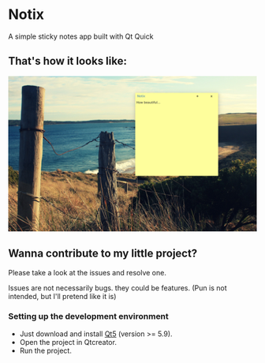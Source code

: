 # Notix
A simple sticky notes app built with Qt Quick

## That's how it looks like:
![Pretty Screenshot lol](screenshot.jpg)

## Wanna contribute to my little project?
Please take a look at the issues and resolve one.

Issues are not necessarily bugs. they could be features. (Pun is not intended, but I'll pretend like it is)

### Setting up the development environment
* Just download and install [Qt5](https://www.qt.io/) (version >= 5.9).
* Open the project in Qtcreator.
* Run the project.
